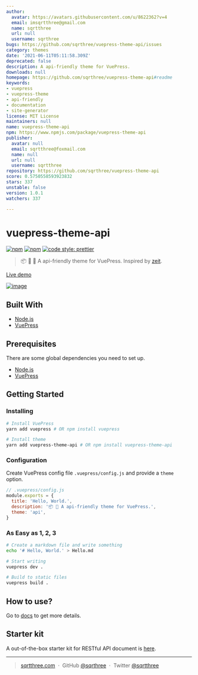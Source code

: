 ```yaml
---
author:
  avatar: https://avatars.githubusercontent.com/u/8622362?v=4
  email: imsqrtthree@gmail.com
  name: sqrtthree
  url: null
  username: sqrthree
bugs: https://github.com/sqrthree/vuepress-theme-api/issues
category: themes
date: '2021-06-11T05:11:58.309Z'
deprecated: false
description: A api-friendly theme for VuePress.
downloads: null
homepage: https://github.com/sqrthree/vuepress-theme-api#readme
keywords:
- vuepress
- vuepress-theme
- api-friendly
- documentation
- site-generator
license: MIT License
maintainers: null
name: vuepress-theme-api
npm: https://www.npmjs.com/package/vuepress-theme-api
publisher:
  avatar: null
  email: sqrtthree@foxmail.com
  name: null
  url: null
  username: sqrtthree
repository: https://github.com/sqrthree/vuepress-theme-api
score: 0.5750558593923832
stars: 337
unstable: false
version: 1.0.1
watchers: 337

---
```


# vuepress-theme-api

[![npm](https://img.shields.io/npm/v/vuepress-theme-api.svg)](https://www.npmjs.com/package/vuepress-theme-api)
[![npm](https://img.shields.io/npm/l/vuepress-theme-api.svg)](https://github.com/sqrthree/vuepress-theme-api/blob/master/LICENSE)
[![code style: prettier](https://img.shields.io/badge/code_style-prettier-ff69b4.svg)](https://github.com/prettier/prettier)

> 📦 📝 🎨 A api-friendly theme for VuePress. Inspired by [zeit](https://zeit.co/docs).

[Live demo](https://blog.sqrtthree.com/vuepress-theme-api/)

[![image](https://user-images.githubusercontent.com/8622362/40341249-9b6e8b9e-5db6-11e8-97f5-41cadc87ce51.png)](https://github.com/sqrthree/vuepress-theme-api-starter-kit)

## Built With

- [Node.js](https://nodejs.org/)
- [VuePress](https://github.com/vuejs/vuepress)

## Prerequisites

There are some global dependencies you need to set up.

- [Node.js](https://nodejs.org/)
- [VuePress](https://github.com/vuejs/vuepress)

## Getting Started

### Installing

```bash
# Install VuePress
yarn add vuepress # OR npm install vuepress

# Install theme
yarn add vuepress-theme-api # OR npm install vuepress-theme-api
```

### Configuration

Create VuePress config file `.vuepress/config.js` and provide a `theme` option.

```js
// .vuepress/config.js
module.exports = {
  title: 'Hello, World.',
  description: '📦 🎨 A api-friendly theme for VuePress.',
  theme: 'api',
}
```

### As Easy as 1, 2, 3

```bash
# Create a markdown file and write something
echo '# Hello, World.' > Hello.md

# Start writing
vuepress dev .

# Build to static files
vuepress build .
```

## How to use?

Go to [docs](https://blog.sqrtthree.com/vuepress-theme-api/) to get more details.

## Starter kit

A out-of-the-box starter kit for RESTful API document is [here](https://github.com/sqrthree/vuepress-theme-api-starter-kit).

---

> [sqrtthree.com](http://sqrtthree.com/) &nbsp;&middot;&nbsp;
> GitHub [@sqrthree](https://github.com/sqrthree) &nbsp;&middot;&nbsp;
> Twitter [@sqrtthree](https://twitter.com/sqrtthree)

